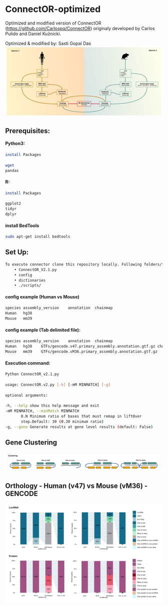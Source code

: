 # ConnectOR-optimized
Optimized and modified version of ConnectOR (https://github.com/Carlospq/ConnectOR) originaly developed by Carlos Pulido and Daniel Kużnicki.

Optimized & modified by: Sasti Gopal Das
![Human JPG](https://github.com/cobRNA/ConnectOR-optimized/blob/main/image/ConnectOR.v.3.0.jpg)
## Prerequisites:
#### Python3:

```sh
install Packages

wget
pandas
```
#### R:
```sh
install Packages

ggplot2
tidyr
dplyr
```
#### install BedTools
```sh
sudo apt-get install bedtools
```
## Set Up:
```sh
To execute connector clone this repository locally. Following folders/files must be in the same path from command is executed:
    • ConnectOR_V2.1.py 
    • config 
    • dictionaries 
    • ./scripts/
```
#### config example (Human vs Mouse)
```sh
species	assembly_version	annotation	chainmap
Human	hg38
Mouse	mm39
```
#### config example (Tab delimited file):
```sh
species	assembly_version	annotation	chainmap
Human	hg38	GTFs/gencode.v47.primary_assembly.annotation.gtf.gz	chainmaps/hg38ToMm39.over.chain.gz
Mouse	mm39	GTFs/gencode.vM36.primary_assembly.annotation.gtf.gz	chainmaps/mm39ToHg38.over.chain.gz
```
#### Execution command:
```sh
Python ConnectOR_v2.1.py

usage: ConnectOR.v2.py [-h] [-mM MINMATCH] [-g]

optional arguments:

-h, --help show this help message and exit
-mM MINMATCH, --minMatch MINMATCH
       0.N Minimum ratio of bases that must remap in liftOver
       step.Default: 30 (0.30 minimum ratio)
-g, --gene Generate results at gene level results (default: False)

```
##  Gene Clustering
![Cluster JPG](https://github.com/cobRNA/ConnectOR-optimized/blob/main/image/Cluster.jpg)

##  Orthology - Human (v47) vs Mouse (vM36) - GENCODE
![othology JPG](https://github.com/cobRNA/ConnectOR-optimized/blob/main/image/othology.jpg)

